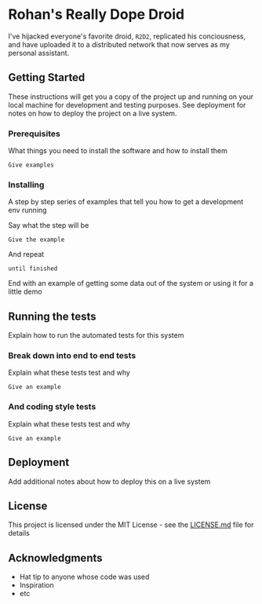 # Rohan's Really Dope Droid
I've hijacked everyone's favorite droid, `R2D2`, replicated his conciousness,
and have uploaded it to a distributed network that now serves as my personal
assistant.

## Getting Started
These instructions will get you a copy of the project up and running on your 
local machine for development and testing purposes. See deployment for notes 
on how to deploy the project on a live system.

### Prerequisites
What things you need to install the software and how to install them

```
Give examples
```

### Installing
A step by step series of examples that tell you how to get a development env 
running

Say what the step will be

```
Give the example
```

And repeat

```
until finished
```

End with an example of getting some data out of the system or using it for a 
little demo

## Running the tests
Explain how to run the automated tests for this system

### Break down into end to end tests
Explain what these tests test and why

```
Give an example
```

### And coding style tests
Explain what these tests test and why

```
Give an example
```

## Deployment
Add additional notes about how to deploy this on a live system

## License
This project is licensed under the MIT License - see the [LICENSE.md](LICENSE.md) 
file for details

## Acknowledgments
* Hat tip to anyone whose code was used
* Inspiration
* etc

